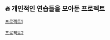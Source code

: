 ## :fire: 개인적인 연습들을 모아둔 프로젝트

[프로젝트1](https://github.com/Hina0222/Capstone/tree/main/capstone-ej)
<br>
<br>
[프로젝트2](https://github.com/Hina0222/Capstone/tree/main/capstone-poster)
